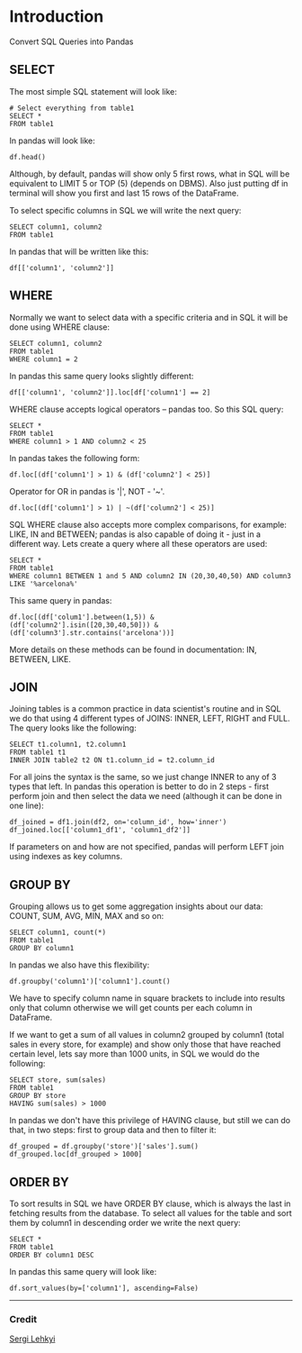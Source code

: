 # Introduction

Convert SQL Queries into Pandas

## SELECT

The most simple SQL statement will look like:
```
# Select everything from table1
SELECT *
FROM table1
```
In pandas will look like:
```
df.head()
```
Although, by default, pandas will show only 5 first rows, what in SQL will be equivalent to LIMIT 5 or TOP (5) (depends on DBMS). Also just putting df in terminal will show you first and last 15 rows of the DataFrame.

To select specific columns in SQL we will write the next query:
```
SELECT column1, column2
FROM table1
```
In pandas that will be written like this:
```
df[['column1', 'column2']]
```

## WHERE

Normally we want to select data with a specific criteria and in SQL it will be done using WHERE clause:
```
SELECT column1, column2
FROM table1
WHERE column1 = 2
```
In pandas this same query looks slightly different:
```
df[['column1', 'column2']].loc[df['column1'] == 2]
```
WHERE clause accepts logical operators – pandas too. So this SQL query:
```
SELECT *
FROM table1
WHERE column1 > 1 AND column2 < 25
```
In pandas takes the following form:
```
df.loc[(df['column1'] > 1) & (df['column2'] < 25)]
```
Operator for OR in pandas is '|', NOT - '~'.
```
df.loc[(df['column1'] > 1) | ~(df['column2'] < 25)]
```
SQL WHERE clause also accepts more complex comparisons, for example: LIKE, IN and BETWEEN; pandas is also capable of doing it - just in a different way. Lets create a query where all these operators are used:
```
SELECT *
FROM table1
WHERE column1 BETWEEN 1 and 5 AND column2 IN (20,30,40,50) AND column3 LIKE '%arcelona%'
```
This same query in pandas:
```
df.loc[(df['colum1'].between(1,5)) & (df['column2'].isin([20,30,40,50])) & (df['column3'].str.contains('arcelona'))]
```
More details on these methods can be found in documentation: IN, BETWEEN, LIKE.

## JOIN

Joining tables is a common practice in data scientist's routine and in SQL we do that using 4 different types of JOINS: INNER, LEFT, RIGHT and FULL. The query looks like the following:
```
SELECT t1.column1, t2.column1
FROM table1 t1
INNER JOIN table2 t2 ON t1.column_id = t2.column_id
```
For all joins the syntax is the same, so we just change INNER to any of 3 types that left. In pandas this operation is better to do in 2 steps - first perform join and then select the data we need (although it can be done in one line):
```
df_joined = df1.join(df2, on='column_id', how='inner')
df_joined.loc[['column1_df1', 'column1_df2']]
```
If parameters on and how are not specified, pandas will perform LEFT join using indexes as key columns.

## GROUP BY

Grouping allows us to get some aggregation insights about our data: COUNT, SUM, AVG, MIN, MAX and so on:
```
SELECT column1, count(*)
FROM table1
GROUP BY column1
```
In pandas we also have this flexibility:
```
df.groupby('column1')['column1'].count()
```
We have to specify column name in square brackets to include into results only that column otherwise we will get counts per each column in DataFrame.

If we want to get a sum of all values in column2 grouped by column1 (total sales in every store, for example) and show only those that have reached certain level, lets say more than 1000 units, in SQL we would do the following:
```
SELECT store, sum(sales)
FROM table1
GROUP BY store
HAVING sum(sales) > 1000
```
In pandas we don't have this privilege of HAVING clause, but still we can do that, in two steps: first to group data and then to filter it:
```
df_grouped = df.groupby('store')['sales'].sum()
df_grouped.loc[df_grouped > 1000]
```
## ORDER BY

To sort results in SQL we have ORDER BY clause, which is always the last in fetching results from the database. To select all values for the table and sort them by column1 in descending order we write the next query:
```
SELECT *
FROM table1
ORDER BY column1 DESC
```
In pandas this same query will look like:
```
df.sort_values(by=['column1'], ascending=False)
```
___
### Credit
[Sergi Lehkyi](http://sergilehkyi.com/translating-sql-to-pandas/)  
